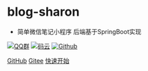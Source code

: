 

# blog-sharon  


- 简单微信笔记小程序 后端基于SpringBoot实现

[![QQ群](https://img.shields.io/badge/QQ%E7%BE%A4-924715723-yellowgreen.svg)](https://jq.qq.com/?_wv=1027&k=5PIRvFq)
[![码云](https://img.shields.io/badge/Gitee-%E7%A0%81%E4%BA%91-yellow.svg)](https://gitee.com/qinxuewu)
[![Github](https://img.shields.io/badge/Github-Github-red.svg)](https://github.com/a870439570)

[GitHub](https://github.com/a870439570/blog-sharon)
[Gitee](https://gitee.com/qinxuewu/blog-sharon)
[快速开始](#quick-start)
